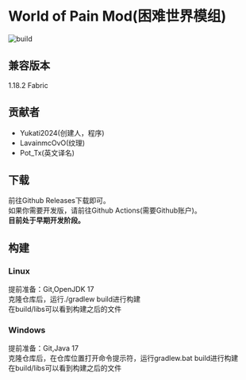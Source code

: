 # World of Pain Mod(困难世界模组)  
![build](https://img.shields.io/github/actions/workflow/status/high20212021/World-Of-Pain-Mod/gradle.yml?branch=main)
## 兼容版本  
1.18.2 Fabric  
## 贡献者  
 - Yukati2024(创建人，程序)  
 - LavainmcOvO(纹理)  
 - Pot_Tx(英文译名)  
## 下载  
前往Github Releases下载即可。  
如果你需要开发版，请前往Github Actions(需要Github账户)。  
**目前处于早期开发阶段。**  
## 构建  
### Linux  
提前准备：Git,OpenJDK 17  
克隆仓库后，运行./gradlew build进行构建  
在build/libs可以看到构建之后的文件  
### Windows  
提前准备：Git,Java 17  
克隆仓库后，在仓库位置打开命令提示符，运行gradlew.bat build进行构建  
在build/libs可以看到构建之后的文件  

